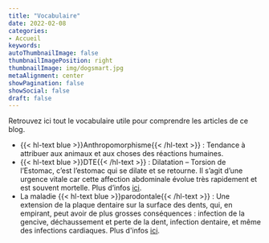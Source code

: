 ```yaml
---
title: "Vocabulaire"
date: 2022-02-08
categories:
- Accueil
keywords:
autoThumbnailImage: false
thumbnailImagePosition: right
thumbnailImage: img/dogsmart.jpg
metaAlignment: center
showPagination: false
showSocial: false
draft: false
---
```

Retrouvez ici tout le vocabulaire utile pour comprendre les articles de ce blog.

<!--more-->

- {{< hl-text blue >}}Anthropomorphisme{{< /hl-text >}} : Tendance à attribuer aux animaux et aux choses des réactions humaines.
- {{< hl-text blue >}}DTE{{< /hl-text >}} : Dilatation – Torsion de l’Estomac, c’est l’estomac qui se dilate et se retourne. Il s’agit d’une urgence vitale car cette affection abdominale évolue très rapidement et est souvent mortelle. Plus d’infos [ici](https://vetissimo.fr/a/dilatation-torsion-estomac-chien/#:~:text=La%20dilatation%2Dtorsion%20de%20l,(cocker%2C%20beagle%E2%80%A6.)).
- La maladie {{< hl-text blue >}}parodontale{{< /hl-text >}} : Une extension de la plaque dentaire sur la surface des dents, qui, en empirant, peut avoir de plus grosses conséquences : infection de la gencive, déchaussement et perte de la dent, infection dentaire, et même des infections cardiaques. Plus d'infos [ici](https://www.vetopedia.fr/maladie-parodontale-chien-chat/).
